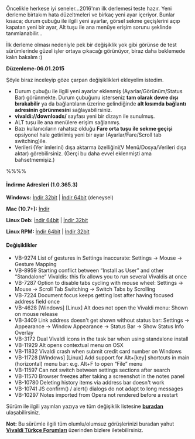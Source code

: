 
Öncelikle herkese iyi seneler...2016'nın ilk derlemesi teste hazır. Yeni derleme birtakım hata düzeltmeleri ve birkaç yeni ayar içeriyor. Bunlar kısaca; durum çubuğu ile ilgili yeni ayarlar, görsel sekme geçişlerini açıp kapatan yeni bir ayar, Alt tuşu ile ana menüye erişim sorunu şeklinde tanımlanabilir...

İlk derleme olması nedeniyle pek bir değişiklik yok gibi görünse de test sürümlerinde güzel işler ortaya çıkacağı görünüyor, biraz daha beklemede kalın bakalım :)


**Düzenleme-06.01.2015**

Şöyle biraz inceleyip göze çarpan değişiklikleri ekleyelim istedim.
* Durum çubuğu ile ilgili yeni ayarlar eklenmiş (Ayarlar/Görünüm/Status Bar) görünmekte. Durum çubuğunu isterseniz **tam olarak devre dışı bırakabilir** ya da bağlantıların üzerine gelindiğinde **alt kısımda bağlantı adresinin görünmesini** sağlayabilirsiniz.
* **vivaldi://downloads/** sayfası yeni bir dizayn ile sunulmuş.
* ALT tuşu ile ana menülere erişim sağlanmış.
* Bazı kullanıcıların rahatsız olduğu **Fare orta tuşu ile sekme geçişi** opsiyonel hale getirilmiş yeni bir ayar (Ayarlar/Fare/Scroll tab switching)ile.
* Verileri (Yer imlerini) dışa aktarma özelliğini(V Menü/Dosya/Verileri dışa aktar) görebilirsiniz. (Gerçi bu daha evvel eklenmişti ama bahsetmemişiz.)



%%%%

#### İndirme Adresleri (1.0.365.3)

**Windows:** [İndir 32bit](https://vivaldi.com/download/download.php?f=Vivaldi.1.0.365.3.exe) | [İndir 64bit](https://vivaldi.com/download/download.php?f=Vivaldi.1.0.365.3.x64.exe) (deneysel)

**Mac (10.7+):** [İndir](https://vivaldi.com/download/download.php?f=Vivaldi.1.0.365.3.dmg)

**Linux Deb:** [İndir 64bit](https://vivaldi.com/download/download.php?f=vivaldi-snapshot_1.0.365.3-1_amd64.deb) | [İndir 32bit](https://vivaldi.com/download/download.php?f=vivaldi-snapshot_1.0.365.3-1_i386.de)

**Linux RPM:** [İndir 64bit](https://vivaldi.com/download/download.php?f=vivaldi-snapshot-1.0.365.3-1.x86_64.rpm) | [İndir 32bit](https://vivaldi.com/download/download.php?f=vivaldi-snapshot-1.0.365.3-1.i386.rpm)




#### Değişiklikler
* VB-9274 List of gestures in Settings inaccurate: Settings → Mouse → Gesture Mapping
* VB-8959 Starting conflict between “Install as User” and other “Standalone” Vivaldis: this fix allows you to run several Vivaldis at once
* VB-7287 Option to disable tabs cycling with mouse wheel: Settings → Mouse → Scroll Tab Switching → Switch Tabs by Scrolling
* VB-7224 Document focus keeps getting lost after having focused address field once
* VB-4628 [Windows] [Linux] Alt does not open the Vivaldi menu: Shown on mouse release
* VB-3409 Link address doesn't get shown without status bar: Settings → Appearance → Window Appearance → Status Bar → Show Status Info Overlay
* VB-3172 Dual Vivaldi icons in the task bar when using standalone install
* VB-11929 Alt opens contextual menu on OSX
* VB-11832 Vivaldi crash when submit credit card number on Windows
* VB-11728 [Windows] [Linux] Add support for Alt+[key] shortcuts in main (horizontal) menu bar: e.g. Alt+F to open “File” menu
* VB-11597 Can not switch between settings sections after search
* VB-11570 Browser freezes after taking a screenshot in the notes panel
* VB-10780 Deleting history items via address bar doesn't work
* VB-10741 JS confirm() / alert() dialogs do not adapt to long messages
* VB-10297 Notes imported from Opera not rendered before a restart


Sürüm ile ilgili yayınlan yazıya ve tüm değişiklik listesine **[buradan](https://vivaldi.net/en-US/teamblog/77-snapshot-1-0-365-3-first-fixes-for-2016)** ulaşabilirsiniz.

**Not:** Bu sürümle ilgili tüm olumlu/olumsuz görüşlerinizi buradan yahut **[Vivaldi Türkçe Forumları](https://vivaldi.net/forum/turkish)** üzerinden bizlere iletebilirsiniz.

